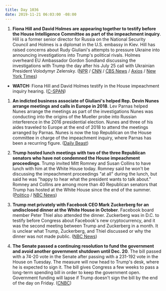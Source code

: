 ```yaml
---
title: Day 1036
date: 2019-11-21 06:03:00 -08:00
---
```


1. **Fiona Hill and David Holmes are appearing together to testify before the House Intelligence Committee as part of the impeachment inquiry**. Hill is a former senior director for Russia on the National Security Council and Holmes is a diplomat in the U.S. embassy in Kiev. Hill has raised concerns about Rudy Giuliani's attempts to pressure Ukraine into announcing investigations into Trump's political rivals. Holmes overheard EU Ambassador Gordon Sondland discussing the investigations with Trump the day after his July 25 call with Ukrainian President Volodymyr Zelensky. ([NPR](https://www.npr.org/2019/11/21/781514667/ex-white-house-adviser-fiona-hill-to-testify-in-impeachment-probe) / [CNN](https://www.cnn.com/2019/11/21/politics/fiona-hill-david-holmes-public-impeachment-hearing/index.html) / [CBS News](https://www.cbsnews.com/live-news/trump-impeachment-hearing-coverage-fiona-hill-david-holmes-testimony-live-stream-2019-11-21/) / [Axios](https://www.axios.com/impeachment-hearing-fiona-hill-trump-ukraine-testimony-49fbce41-bf1c-4b02-964c-701196d30d5c.html) / [New York Times](https://www.nytimes.com/2019/11/21/us/politics/fiona-hill-trump-impeachment.html))

* **WATCH:** Fiona Hill and David Holmes testify in the House impeachment inquiry hearing. ([C-SPAN](https://www.youtube.com/watch?v=MpTIb_HubrY))

1. **An indicted business associate of Giuliani's helped Rep. Devin Nunes arrange meetings and calls in Europe in 2018**. Lev Parnas helped Nunes arrange the meetings as part of the investigations Nunes was conducting into the origins of the Mueller probe into Russian interference in the 2016 presidential election. Nunes and three of his aides traveled to Europe at the end of 2018 to attend the meetings arranged by Parnas. Nunes is now the top Republican on the House committee in charge of the impeachment inquiry, where Parnas has been a recurring figure. ([Daily Beast](https://www.thedailybeast.com/lev-parnas-helped-rep-devin-nunes-investigations))

2. **Trump hosted lunch meetings with two of the three Republican senators who have not condemned the House impeachment proceedings**. Trump invited Mitt Romney and Susan Collins to have lunch with him at the White House today. Romney said he won't be discussing the impeachment proceedings "at all" during the lunch, but said he was "happy to hear what the president wants to talk about." Romney and Collins are among more than 40 Republican senators that Trump has hosted at the White House since the end of the summer. ([Politico](https://www.politico.com/news/2019/11/21/donald-trump-impeachment-republican-establishment-072227) / [NBC News](https://www.nbcnews.com/politics/trump-impeachment-inquiry/trump-hosting-lunch-romney-collins-who-declined-condemn-house-impeachment-n1088461))

3. **Trump met privately with Facebook CEO Mark Zuckerberg for an undisclosed dinner at the White House in October**. Facebook board member Peter Thiel also attended the dinner. Zuckerberg was in D.C. to testify before Congress about Facebook's new cryptocurrency, and it was the second meeting between Trump and Zuckerberg in a month. It is unclear what Trump, Zuckerberg, and Thiel discussed or why the dinner was not made public. ([NBC News](https://www.nbcnews.com/tech/tech-news/trump-hosted-zuckerberg-undisclosed-dinner-white-house-october-n1087986))

4. **The Senate passed a continuing resolution to fund the government and avoid another government shutdown until Dec. 20**. The bill passed with a 74-20 vote in the Senate after passing with a 231-192 vote in the House on Tuesday. The measure will now head to Trump's desk, where he is expected to sign it. The bill gives Congress a few weeks to pass a long-term spending bill in order to keep the government open. Government funding will lapse if Trump doesn't sign the bill by the end of the day on Friday. ([CNBC](https://www.cnbc.com/2019/11/21/senate-passes-funding-bill-to-avoid-shutdown-sending-it-to-trump.html))